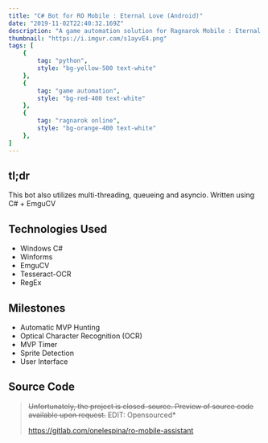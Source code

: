 ```yaml
---
title: "C# Bot for RO Mobile : Eternal Love (Android)"
date: "2019-11-02T22:40:32.169Z"
description: "A game automation solution for Ragnarok Mobile : Eternal Love. Initially, this project was closed source."
thumbnail: "https://i.imgur.com/s1ayvE4.png"
tags: [
    {
        tag: "python",
        style: "bg-yellow-500 text-white"
    },
    {
        tag: "game automation",
        style: "bg-red-400 text-white"
    },
    {
        tag: "ragnarok online",
        style: "bg-orange-400 text-white"
    },
]
---
```

## tl;dr
This bot also utilizes multi-threading, queueing and asyncio. Written using C# + EmguCV

## Technologies Used
- Windows C#
- Winforms
- EmguCV
- Tesseract-OCR
- RegEx
  
## Milestones
- Automatic MVP Hunting
- Optical Character Recognition (OCR)
- MVP Timer
- Sprite Detection
- User Interface

## Source Code
> ~~Unfortunately, the project is closed-source. Preview of source code available upon request.~~ EDIT: Opensourced*
> 
> https://gitlab.com/onelespina/ro-mobile-assistant